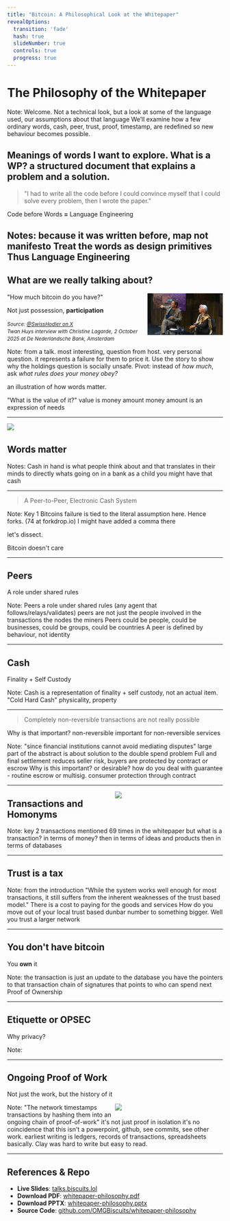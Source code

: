 ```yaml
---
title: "Bitcoin: A Philosophical Look at the Whitepaper"
revealOptions:
  transition: 'fade'
  hash: true
  slideNumber: true
  controls: true
  progress: true
---
```


# The Philosophy of the Whitepaper 



Note:
Welcome. 
Not a technical look, but a look at some of the language used, our assumptions about that language
We’ll examine how a few ordinary words, cash, peer, trust, proof, timestamp, are redefined so new behaviour becomes possible.

Meanings of words I want to explore.
What is a WP? a structured document that explains a problem and a solution.
---

> "I had to write all the code before I could convince myself that I could solve every problem, then I wrote the paper."

Code before Words **=** Language Engineering

Notes: because it was written before, map not manifesto
Treat the words as design primitives
Thus Language Engineering
---

## What are we really talking about?

"How much bitcoin do you have?"
<img src="assets/images/TwanHuysChristineLagard.jpg" style="width:35%; float:right;">

<span class="fragment">Not just possession, **participation**</span>  

<small>*Source: [@SwissHodler on X](https://x.com/SwissHodler/status/1975561828509077913)*  
*Twan Huys interview with Christine Lagarde, 2 October 2025 at De Nederlandsche Bank, Amsterdam*</small>

Note: 
from a talk. most interesting, question from host.
very personal question. 
it represents a failure for them to price it.
Use the story to show why the holdings question is socially unsafe. Pivot: instead of *how much*, ask *what rules does your money obey?*

an illustration of how words matter.

"What is the value of it?"
value is money amount
money amount is an expression of needs

---

<img src="/assets/images/moneybank.jpg">

## **Words** matter

Notes:
Cash in hand is what people think about
and that translates in their minds to directly whats going on in a bank
as a child you might have that cash

---

> A Peer-to-Peer, Electronic Cash System



Note:
Key 1
Bitcoins failure is tied to the literal assumption here.
Hence forks. (74 at forkdrop.io)
I might have added a comma there

let's dissect.

Bitcoin doesn't care


---

## Peers

A role under shared rules

Note:
Peers a role under shared rules (any agent that follows/relays/validates)
peers are not just the people involved in the transactions
the nodes the miners 
Peers could be people, could be businesses, could be groups, could be countries
A peer is defined by behaviour, not identity

---

## Cash

Finality + Self Custody

Note:
Cash is a representation of finality + self custody, not an actual item.
"Cold Hard Cash" physicality, property

---

> Completely non-reversible transactions are not really possible

Why is that important?
non-reversible important for non-reversible services 

Note:
"since financial institutions cannot avoid mediating disputes"
large part of the abstract is about solution to the double spend problem
Full and final settlement reduces seller risk, buyers are protected by contract or escrow
Why is this important? or desirable?
how do you deal with guarantee - routine escrow or multisig. consumer protection through contract

---
<span style="width:50%; float:right;" >![](/assets/images/homonyms-in-english-types-meanings-examples-homophones-and-homographs-common-homonyms-learn-english-grammar-vocabulary-lesson-esl-vocaberry.png)</span>
## Transactions and Homonyms

Note:
key 2
transactions mentioned 69 times in the whitepaper
but what is a transaction?
in terms of money?
then in terms of ideas and products
then in terms of databases



---
## Trust is a **tax**

Note:
from the introduction
"While the system works well enough for
most transactions, it still suffers from the inherent weaknesses of the trust based model."
There is a cost to paying for the goods and services
How do you move out of your local trust based dunbar number to something bigger. Well you trust a larger network




---

## You don't have bitcoin
<span class="fragment">You **own** it</span>

Note:
the transaction is just an update to the database
you have the pointers to that transaction
chain of signatures that points to who can spend next
Proof of Ownership

---

## Etiquette or OPSEC
Why privacy?

Note:

---

## **Ongoing** Proof of Work

Not just the work, but the history of it

<span class="fragment" style="width:50%; float:right;" >![](/assets/images/claytablet.png)</span>


Note: "The network timestamps transactions by hashing them into an ongoing chain of proof-of-work"
it's not just proof in isolation
it's no coincidence that this isn't a powerpoint, github, see commits, see other work.
earliest writing is ledgers, records of transactions, spreadsheets basically.
Clay was hard to write but easy to read.

---

## References & Repo
- **Live Slides**: [talks.biscuits.lol](https://talks.biscuits.lol)
- **Download PDF**: [whitepaper-philosophy.pdf](whitepaper-philosophy.pdf)
- **Download PPTX**: [whitepaper-philosophy.pptx](whitepaper-philosophy.pptx)
- **Source Code**: [github.com/OMGBiscuits/whitepaper-philosophy](https://github.com/OMGBiscuits/whitepaper-philosophy)

